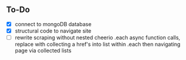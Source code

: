## To-Do
- [x] connect to mongoDB database
- [x] structural code to navigate site 
- [ ] rewrite scraping without nested cheerio .each async function calls, replace with collecting a href's into list within .each then navigating page via collected lists